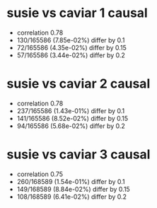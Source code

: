 # susie vs caviar  1 causal

- correlation 0.78
- 130/165586 (7.85e-02%) differ by 0.1
- 72/165586 (4.35e-02%) differ by 0.15
- 57/165586 (3.44e-02%) differ by 0.2


# susie vs caviar  2 causal

- correlation 0.78
- 237/165586 (1.43e-01%) differ by 0.1
- 141/165586 (8.52e-02%) differ by 0.15
- 94/165586 (5.68e-02%) differ by 0.2


# susie vs caviar  3 causal

- correlation 0.75
- 260/168589 (1.54e-01%) differ by 0.1
- 149/168589 (8.84e-02%) differ by 0.15
- 108/168589 (6.41e-02%) differ by 0.2


